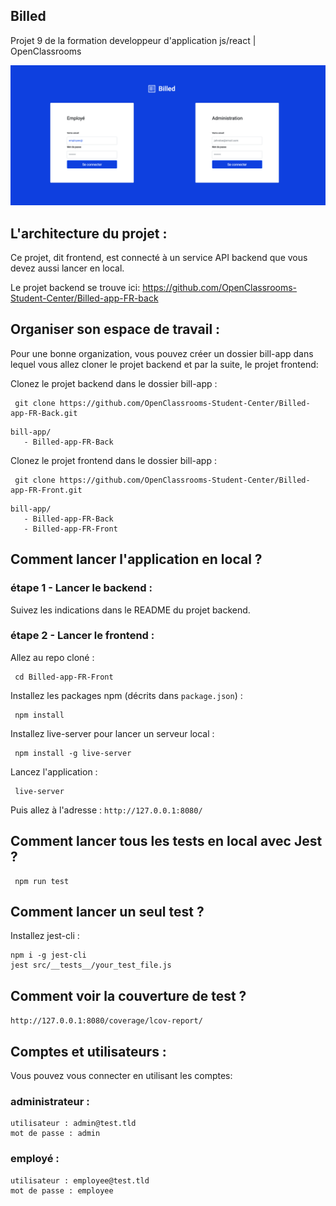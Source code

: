 ## Billed

Projet 9 de la formation developpeur d'application  js/react | OpenClassrooms

![Alt text](billed.png)

## L'architecture du projet :
Ce projet, dit frontend, est connecté à un service API backend que vous devez aussi lancer en local.

Le projet backend se trouve ici: https://github.com/OpenClassrooms-Student-Center/Billed-app-FR-back

## Organiser son espace de travail :
Pour une bonne organization, vous pouvez créer un dossier bill-app dans lequel vous allez cloner le projet backend et par la suite, le projet frontend:

Clonez le projet backend dans le dossier bill-app :
```
 git clone https://github.com/OpenClassrooms-Student-Center/Billed-app-FR-Back.git
```
```
bill-app/
   - Billed-app-FR-Back
```

Clonez le projet frontend dans le dossier bill-app :
```
 git clone https://github.com/OpenClassrooms-Student-Center/Billed-app-FR-Front.git
```

```
bill-app/
   - Billed-app-FR-Back
   - Billed-app-FR-Front
```

## Comment lancer l'application en local ?

### étape 1 - Lancer le backend :

Suivez les indications dans le README du projet backend.

### étape 2 - Lancer le frontend :

Allez au repo cloné :
```
 cd Billed-app-FR-Front
```

Installez les packages npm (décrits dans `package.json`) :
```
 npm install
```

Installez live-server pour lancer un serveur local :
```
 npm install -g live-server
```

Lancez l'application :
```
 live-server
```

Puis allez à l'adresse : `http://127.0.0.1:8080/`


## Comment lancer tous les tests en local avec Jest ?

```
 npm run test
```

## Comment lancer un seul test ?

Installez jest-cli :

```
npm i -g jest-cli
jest src/__tests__/your_test_file.js
```

## Comment voir la couverture de test ?

`http://127.0.0.1:8080/coverage/lcov-report/`

## Comptes et utilisateurs :

Vous pouvez vous connecter en utilisant les comptes:

### administrateur : 
```
utilisateur : admin@test.tld 
mot de passe : admin
```
### employé :
```
utilisateur : employee@test.tld
mot de passe : employee
```
